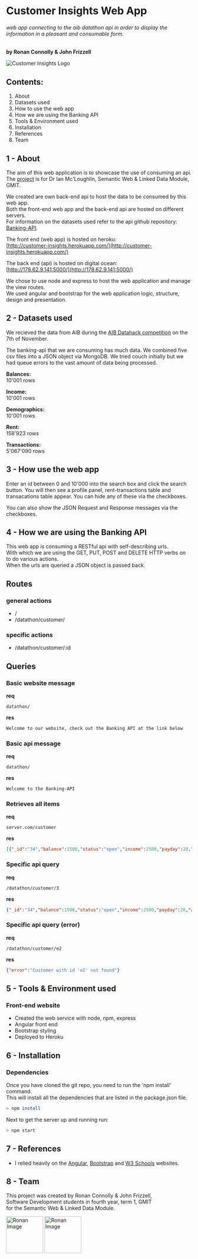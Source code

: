 # Customer Insights Web App
###### web app connecting to the aib datathon api in order to display the information in a pleasant and consumable form.
**by Ronan Connolly & John Frizzell**  

![Customer Insights Logo](https://www.iiflw.com/files/assets/prelogin/insightanalysis/images/NewsandInsights_header_banner.jpeg "Customer Insights")

Contents:
---------
1. About
2. Datasets used
3. How to use the web app
4. How we are using the Banking API
5. Tools & Environment used
6. Installation
7. References
8. Team
  
1 - About
---
The aim of this web application is to showcase the use of consuming an api.  
The [project](https://gist.github.com/ianmcloughlin/53d5f1655bc276373625) is for Dr Ian Mc'Loughlin, Semantic Web & Linked Data Module, GMIT.    
  
We created are own back-end api to host the data to be consumed by this web app.  
Both the front-end web app and the back-end api are hosted on different servers.  
For information on the datasets used refer to the api github repository:   [Banking-API](https://github.com/JohnMalmsteen/aib-datathon).  
  
The front end (web app) is hosted on heroku:  
[http://customer-insights.herokuapp.com/](http://customer-insights.herokuapp.com/)  
  
The back end (api) is hosted on digital ocean:  
[http://178.62.9.141:5000/](http://178.62.9.141:5000/)  
  
We chose to use node and express to host the web application and manage the view routes.  
We used angular and bootstrap for the web application logic, structure, design and presentation.  

  
2 - Datasets used
---
We recieved the data from AIB during the [AIB Datahack competition](https://www.aibdatahack.com/) on the 7th of November.

The banking-api that we are consuming has much data.
We combined five csv files into a JSON object via MongoDB.
We tried couch initially but we had queue errors to the vast amount of data being processed.

**Balances:**  
10'001 rows  

**Income:**  
10'001 rows  

**Demographics:**  
10'001 rows  
  
**Rent:**   
158'923 rows  
  
**Transactions:**  
5'067'090 rows    

  
3 -  How use the web app
---
Enter an id between 0 and 10'000 into the search box and click the search button.
You will then see a profile panel, rent-transactions table and transacations table appear.
You can hide any of these via the checkboxes.

You can also show the JSON Request and Response messages via the checkboxes.
  
  
4 - How we are using the Banking API
---

This web app is consuming a RESTful api with self-describing urls.  
With which we are using the GET, PUT, POST and DELETE HTTP verbs on to do various actions.  
When the urls are queried a JSON object is passed back.  
  
## Routes
### general actions  
 - /  
 - /datathon/customer/
  
### specific actions  
 - /datathon/customer/:id
 
## Queries
### Basic website message  
**req**  
```
datathon/  
```
**res**  
```html
Welcome to our website, check out the Banking API at the link below
```

### Basic api message  
**req**  
```
datathon/  
```
**res**  
```html
Welcome to the Banking-API
```

### Retrieves all items  
**req**  
```
server.com/customer  
```
**res**  
```json
[{"_id":"34","balance":1500,"status":"open","income":2500,"payday":20,"age":33,"sex":"F","county":"CORK"}, {"_id":"23","balance":6000,"status":"open","income":1250,"payday":21,"age":34,"sex":"F","county":"CARLOW"}, {"_id":"3434","balance":2500,"status":"open","income":2500,"payday":20,"age":51,"sex":"F","county":"CORK"}, {"_id":"1212","balance":4500,"status":"open","income":2750,"payday":21,"age":36,"sex":"M","county":"DUBLIN"}]
```
  
### Specific api query  
**req**   
```
/datathon/customer/3    
```
**res**  
```json
{"_id":"34","balance":1500,"status":"open","income":2500,"payday":20,"age":33,"sex":"F","county":"CORK","rent_transactions":[{"rent_date":"2015-05-24T23:00:00.000Z","ammount":700},{"rent_date":"2015-08-23T23:00:00.000Z","ammount":700},{"rent_date":"2015-02-23T00:00:00.000Z","ammount":700},{"rent_date":"2015-03-23T00:00:00.000Z","ammount":700},{"rent_date":"2014-08-24T23:00:00.000Z","ammount":700},{"rent_date":"2014-11-24T00:00:00.000Z","ammount":700},{"rent_date":"2014-09-22T23:00:00.000Z","ammount":700},{"rent_date":"2015-09-22T23:00:00.000Z","ammount":700},{"rent_date":"2014-10-22T23:00:00.000Z","ammount":700},{"rent_date":"2015-07-22T23:00:00.000Z","ammount":700},{"rent_date":"2014-07-22T23:00:00.000Z","ammount":700},{"rent_date":"2015-04-22T23:00:00.000Z","ammount":700},{"rent_date":"2015-06-22T23:00:00.000Z","ammount":700},{"rent_date":"2015-10-22T23:00:00.000Z","ammount":700},{"rent_date":"2014-12-23T00:00:00.000Z","ammount":700},{"rent_date":"2015-01-23T00:00:00.000Z","ammount":700}]}
```

### Specific api query (error)  
**req**   
```
/datathon/customer/e2    
```
**res**  
```json
{"error":"Customer with id 'e2' not found"}
```
  
5 - Tools & Environment used
---
### Front-end website 
 - Created the web service with node, npm, express
 - Angular front end
 - Bootstrap styling
 - Deployed to Heroku
  
6 - Installation
---
### Dependencies  
Once you have cloned the git repo, you need to run the 'npm install' command.  
This will install all the dependencies that are listed in the package.json file.  
```sh
> npm install
```
  
Next to get the server up and running run:  
```sh
> npm start
```

7 - References
---
- I relied heavily on the [Angular](https://docs.angularjs.org/api), [Bootstrap](http://getbootstrap.com/css/) and [W3 Schools](http://www.w3schools.com/html/default.asp) websites.
  
8 - Team
---
This project was created by Ronan Connolly & John Frizzell,  
Software Development students in fourth year, term 1, GMIT  
for the Semantic Web & Linked Data Module.

<a href="https://github.com/RonanC"><img src="https://github.com/RonanC/DodgySpike/blob/master/PromoImages/Ronan.png" width="100px" height="100px" title="Ronan" alt="Ronan Image"/></a> <a href="https://github.com/JohnMalmsteen"><img src="https://avatars1.githubusercontent.com/u/7085486?v=3&s=400" width="100px" height="100px" title="Ronan" alt="Ronan Image"/></a>
